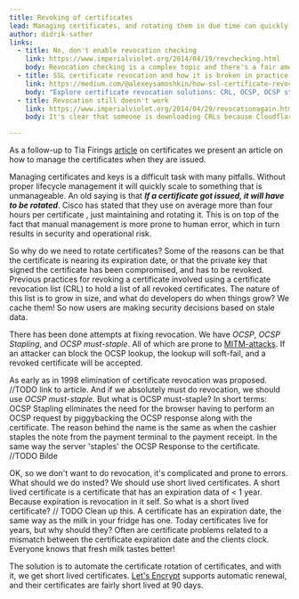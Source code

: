 ```yaml
---
title: Revoking of certificates
lead: Managing certificates, and rotating them in due time can quickly get out of hand.
author: didrik-sather
links:
  - title: No, don't enable revocation checking
    link: https://www.imperialviolet.org/2014/04/19/revchecking.html
    body: Revocation checking is a complex topic and there's a fair amount of misinformation around. In short, it doesn't work ...
  - title: SSL certificate revocation and how it is broken in practice
    link: https://medium.com/@alexeysamoshkin/how-ssl-certificate-revocation-is-broken-in-practice-af3b63b9cb3
    body: "Explore certificate revocation solutions: CRL, OCSP, OCSP stapling, must-staple, CRLSets."
  - title: Revocation still doesn't work
    link: https://www.imperialviolet.org/2014/04/29/revocationagain.html
    body: It's clear that someone is downloading CRLs because Cloudflare are spending half a million dollars a month to serve CRLs.

---
```

As a follow-up to Tia Firings [article](https://security.christmas/2018/2) on certificates we present an article on how to manage the certificates when they are issued.

Managing certificates and keys is a difficult task with many pitfalls. Without proper lifecycle management it will quickly scale to something that is unmanageable. An old saying is that **_If a certificate got issued, it will have to be rotated_**. Cisco has stated that they use on average more than four hours per certificate , just maintaining and rotating it. This is on top of the fact that manual management is more prone to human error, which in turn results in security and operational risk.

So why do we need to rotate certificates? Some of the reasons can be that the certificate is nearing its expiration date, or that the private key that signed the certificate has been compromised, and has to be revoked.
Previous practices for revoking a certificate involved using a certificate revocation list (CRL) to hold a list of all revoked certificates. The nature of this list is to grow in size, and what do developers do when things grow? We cache them! So now users are making security decisions based on stale data.

There has been done attempts at fixing revocation. We have _OCSP_, _OCSP Stapling_, and _OCSP must-staple_. All of which are prone to [MITM-attacks](https://en.wikipedia.org/wiki/Man-in-the-middle_attack). If an attacker can block the OCSP lookup, the lookup will soft-fail, and a revoked certificate will be accepted.

As early as in 1998 elimination of certificate revocation was proposed. //TODO link to article. And if we absolutely must do revocation, we should use _OCSP must-staple_. But what is OCSP must-staple? In short terms: OCSP Stapling eliminates the need for the browser having to perform an OCSP request by piggybacking the OCSP response along with the certificate. 
The reason behind the name is the same as when the cashier staples the note from the payment terminal to the payment receipt.
In the same way the server 'staples' the OCSP Response to the certificate. //TODO Bilde 

OK, so we don't want to do revocation, it's complicated and prone to errors. What should we do insted? We should use short lived certificates. A short lived certificate is a certificate that has an expiration data of < 1 year. Because expiration is revocation in it self. So what is a short lived certificate? // TODO Clean up this. A certificate has an expiration date, the same way as the milk in your fridge has one. Today certificates live for years, but why should they? Often are certificate problems related to a mismatch between the certificate expiration date and the clients clock. Everyone knows that fresh milk tastes better!


The solution is to automate the certificate rotation of certificates, and with it, we get short lived certificates.
[Let's Encrypt](https://certbot.eff.org/docs/using.html#automated-renewals) supports automatic renewal, and their certificates are fairly short lived at 90 days. 
